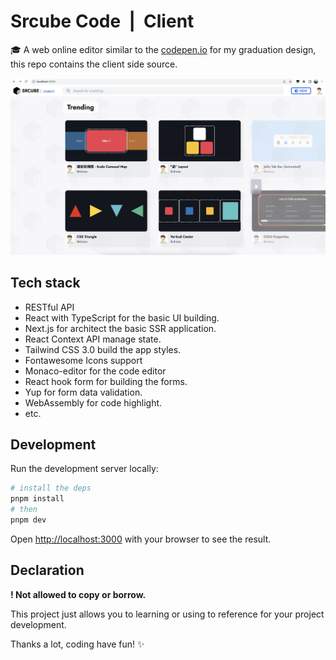 # Srcube Code &nbsp;|&nbsp; Client

🎓 A web online editor similar to the [codepen.io](https://codepen.io) for my graduation design, this repo contains the client side source.

![Srcube Code](screenshots/preview.jpg 'Preview')

## Tech stack

* RESTful API
* React with TypeScript for the basic UI building.
* Next.js for architect the basic SSR application.
* React Context API manage state.
* Tailwind CSS 3.0 build the app styles.
* Fontawesome Icons support
* Monaco-editor for the code editor
* React hook form for building the forms.
* Yup for form data validation.
* WebAssembly for code highlight.
* etc.

## Development

Run the development server locally:

```bash
# install the deps
pnpm install
# then
pnpm dev
```

Open [http://localhost:3000](http://localhost:3000) with your browser to see the result.

## Declaration

__! Not allowed to copy or borrow.__  

This project just allows you to learning or using to reference for your project development.  

Thanks a lot, coding have fun! ✨

